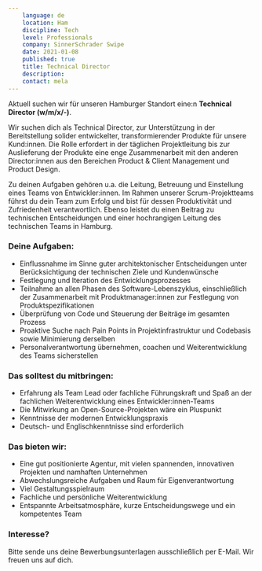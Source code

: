 ```yaml
---
    language: de
    location: Ham
    discipline: Tech
    level: Professionals
    company: SinnerSchrader Swipe
    date: 2021-01-08
    published: true
    title: Technical Director
    description: 
    contact: mela
---
```


Aktuell suchen wir für unseren Hamburger Standort eine:n **Technical Director (w/m/x/-)**.

Wir suchen dich als Technical Director, zur Unterstützung in der Bereitstellung solider entwickelter, transformierender Produkte für unsere Kund:innen. Die Rolle erfordert in der täglichen Projektleitung bis zur Auslieferung der Produkte eine enge Zusammenarbeit mit den anderen Director:innen aus den Bereichen Product & Client Management und Product Design.

Zu deinen Aufgaben gehören u.a. die Leitung, Betreuung und Einstellung eines Teams von Entwickler:innen. Im Rahmen unserer Scrum-Projektteams führst du dein Team zum Erfolg und bist für dessen Produktivität und Zufriedenheit verantwortlich. Ebenso leistet du einen Beitrag zu technischen Entscheidungen und einer hochrangigen Leitung des technischen Teams in Hamburg.

### Deine Aufgaben:

- Einflussnahme im Sinne guter architektonischer Entscheidungen unter Berücksichtigung der technischen Ziele und Kundenwünsche
- Festlegung und Iteration des Entwicklungsprozesses
- Teilnahme an allen Phasen des Software-Lebenszyklus, einschließlich der Zusammenarbeit mit Produktmanager:innen zur Festlegung von Produktspezifikationen
- Überprüfung von Code und Steuerung der Beiträge im gesamten Prozess
- Proaktive Suche nach Pain Points in Projektinfrastruktur und Codebasis sowie Minimierung derselben
- Personalverantwortung übernehmen, coachen und Weiterentwicklung des Teams sicherstellen

### Das solltest du mitbringen:

- Erfahrung als Team Lead oder fachliche Führungskraft und Spaß an der fachlichen Weiterentwicklung eines Entwickler:innen-Teams
- Die Mitwirkung an Open-Source-Projekten wäre ein Pluspunkt
- Kenntnisse der modernen Entwicklungspraxis
- Deutsch- und Englischkenntnisse sind erforderlich

### Das bieten wir:

- Eine gut positionierte Agentur, mit vielen spannenden, innovativen Projekten und namhaften Unternehmen
- Abwechslungsreiche Aufgaben und Raum für Eigenverantwortung
- Viel Gestaltungsspielraum
- Fachliche und persönliche Weiterentwicklung
- Entspannte Arbeitsatmosphäre, kurze Entscheidungswege und ein kompetentes Team

### Interesse?

Bitte sende uns deine Bewerbungsunterlagen ausschließlich per E-Mail. Wir freuen uns auf dich.
